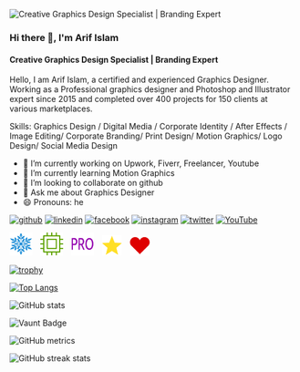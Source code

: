 ![Creative Graphics Design Specialist | Branding Expert](https://scontent.fdac5-2.fna.fbcdn.net/v/t39.30808-6/414600116_321041377510239_2128084130691916358_n.jpg?stp=dst-jpg_s960x960&_nc_cat=102&ccb=1-7&_nc_sid=783fdb&_nc_eui2=AeHe3w3IR3IfdehQv8Xj5GFb7mBUY-16opvuYFRj7XqimzBWeJS3Wyer0Bb6Zh5-lXgXibCSrZNqThK8DyYCt9cU&_nc_ohc=T31O7KXJNBoAX-DVQyE&_nc_ht=scontent.fdac5-2.fna&oh=00_AfAfytGAuVToDKg9k9zcFmIauqBcb8Qh_C5z9CxHnOCa7Q&oe=65901D1E)
### Hi there 👋, I'm Arif Islam
#### Creative Graphics Design Specialist | Branding Expert

Hello, I am Arif Islam, a certified and experienced Graphics Designer. Working as a Professional graphics designer and Photoshop and Illustrator expert since 2015 and completed over 400 projects for 150 clients at various marketplaces.


Skills: Graphics Design /  Digital Media / Corporate Identity / After Effects /  Image Editing/ Corporate Branding/ Print Design/ Motion Graphics/ Logo Design/ Social Media Design

- 🔭 I’m currently working on Upwork, Fiverr, Freelancer, Youtube 
- 🌱 I’m currently learning Motion Graphics 
- 👯 I’m looking to collaborate on github 
- 💬 Ask me about Graphics Designer 
- 😄 Pronouns: he 


[<img src='https://cdn.jsdelivr.net/npm/simple-icons@3.0.1/icons/github.svg' alt='github' height='40'>](https://github.com/arifislamgd)  [<img src='https://cdn.jsdelivr.net/npm/simple-icons@3.0.1/icons/linkedin.svg' alt='linkedin' height='40'>](https://www.linkedin.com/in/https://www.linkedin.com/in/arifislamgd//)  [<img src='https://cdn.jsdelivr.net/npm/simple-icons@3.0.1/icons/facebook.svg' alt='facebook' height='40'>](https://www.facebook.com/https://www.facebook.com/arifislamgd/)  [<img src='https://cdn.jsdelivr.net/npm/simple-icons@3.0.1/icons/instagram.svg' alt='instagram' height='40'>](https://www.instagram.com/https://www.instagram.com/arif.islamgd//)  [<img src='https://cdn.jsdelivr.net/npm/simple-icons@3.0.1/icons/twitter.svg' alt='twitter' height='40'>](https://twitter.com/https://twitter.com/arifislamgd)  [<img src='https://cdn.jsdelivr.net/npm/simple-icons@3.0.1/icons/youtube.svg' alt='YouTube' height='40'>](https://www.youtube.com/channel/https://www.youtube.com/@arifislamgd)  

<a href='https://archiveprogram.github.com/'><img src='https://raw.githubusercontent.com/acervenky/animated-github-badges/master/assets/acbadge.gif' width='40' height='40'></a> <a href='https://docs.github.com/en/developers'><img src='https://raw.githubusercontent.com/acervenky/animated-github-badges/master/assets/devbadge.gif' width='40' height='40'></a> <a href='https://github.com/pricing'><img src='https://raw.githubusercontent.com/acervenky/animated-github-badges/master/assets/pro.gif' width='40' height='40'></a> <a href='https://stars.github.com/'><img src='https://raw.githubusercontent.com/acervenky/animated-github-badges/master/assets/starbadge.gif' width='35' height='35'></a> <a href='https://docs.github.com/en/github/supporting-the-open-source-community-with-github-sponsors'><img src='https://raw.githubusercontent.com/acervenky/animated-github-badges/master/assets/sponsorbadge.gif' width='35' height='35'></a> 

[![trophy](https://github-profile-trophy.vercel.app/?username=arifislamgd)](https://github.com/ryo-ma/github-profile-trophy)

[![Top Langs](https://github-readme-stats.vercel.app/api/top-langs/?username=arifislamgd)](https://github.com/anuraghazra/github-readme-stats)

![GitHub stats](https://github-readme-stats.vercel.app/api?username=arifislamgd&show_icons=true&count_private=true)  

![Vaunt Badge](https://api.vaunt.dev/v1/github/entities/arifislamgd/contributions?format=svg&private=true)  

![GitHub metrics](https://metrics.lecoq.io/arifislamgd)  

![GitHub streak stats](https://streak-stats.demolab.com/?user=arifislamgd)  

